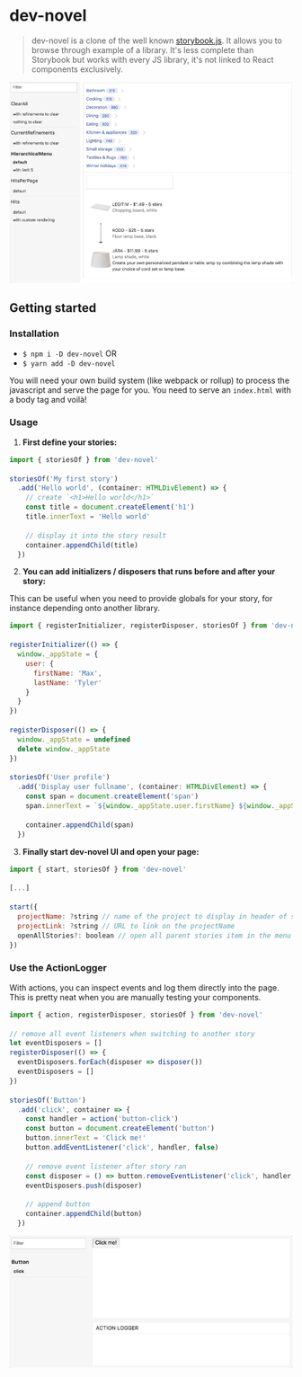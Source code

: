# dev-novel

> dev-novel is a clone of the well known [storybook.js](https://github.com/storybooks/storybook). It allows you to browse through example of a library. It's less complete than Storybook but works with every JS library, it's not linked to React components exclusively.

![preview](./demo.gif)

## Getting started

### Installation

* `$ npm i -D dev-novel` OR
* `$ yarn add -D dev-novel`

You will need your own build system (like webpack or rollup) to process the javascript and serve the page for you. You need to serve an `index.html` with a body tag and voilà!

### Usage

1. **First define your stories:**

  ```javascript
  import { storiesOf } from 'dev-novel'

  storiesOf('My first story')
    .add('Hello world', (container: HTMLDivElement) => {
      // create `<h1>Hello world</h1>`
      const title = document.createElement('h1')
      title.innerText = 'Hello world'

      // display it into the story result
      container.appendChild(title)
    })
  ```

2. **You can add initializers / disposers that runs before and after your story:**

  This can be useful when you need to provide globals for your story, for instance depending onto another library.

  ```javascript
  import { registerInitializer, registerDisposer, storiesOf } from 'dev-novel'

  registerInitializer(() => {
    window._appState = {
      user: {
        firstName: 'Max',
        lastName: 'Tyler'
      }
    }
  })

  registerDisposer(() => {
    window._appState = undefined
    delete window._appState
  })

  storiesOf('User profile')
    .add('Display user fullname', (container: HTMLDivElement) => {
      const span = document.createElement('span')
      span.innerText = `${window._appState.user.firstName} ${window._appState.user.lastName}`

      container.appendChild(span)
    })
  ```

3. **Finally start dev-novel UI and open your page:**

  ```javascript
  import { start, storiesOf } from 'dev-novel'

  [...]

  start({
    projectName: ?string // name of the project to display in header of sidebar
    projectLink: ?string // URL to link on the projectName
    openAllStories?: boolean // open all parent stories item in the menu by default
  })
  ```

### Use the ActionLogger

With actions, you can inspect events and log them directly into the page. This is pretty neat when you are manually testing your components.

```javascript
import { action, registerDisposer, storiesOf } from 'dev-novel'

// remove all event listeners when switching to another story
let eventDisposers = []
registerDisposer(() => {
  eventDisposers.forEach(disposer => disposer())
  eventDisposers = []
})

storiesOf('Button')
  .add('click', container => {
    const handler = action('button-click')
    const button = document.createElement('button')
    button.innerText = 'Click me!'
    button.addEventListener('click', handler, false)

    // remove event listener after story ran
    const disposer = () => button.removeEventListener('click', handler, false)
    eventDisposers.push(disposer)

    // append button
    container.appendChild(button)
  })
```

![preview-action-logger](./preview-action-logger.gif)
